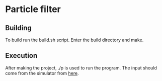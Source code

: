 # Particle filter   

## Building
To build run the build.sh script.
Enter the build directory and make.

## Execution
After making the project, ./p is used to run the program. The input should come from the simulator from [here](https://github.com/udacity/self-driving-car-sim/releases).
